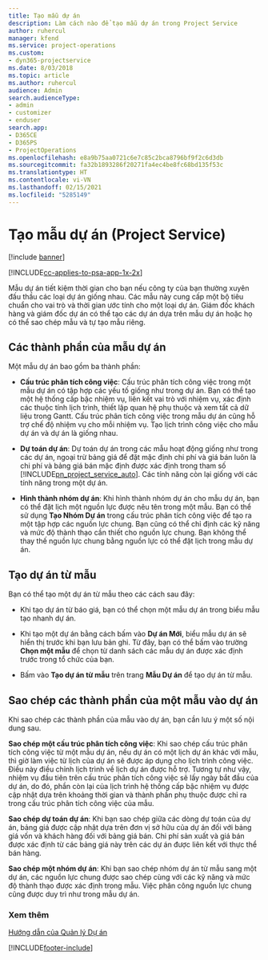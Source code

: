 ```yaml
---
title: Tạo mẫu dự án
description: Làm cách nào để tạo mẫu dự án trong Project Service
author: ruhercul
manager: kfend
ms.service: project-operations
ms.custom:
- dyn365-projectservice
ms.date: 8/03/2018
ms.topic: article
ms.author: ruhercul
audience: Admin
search.audienceType:
- admin
- customizer
- enduser
search.app:
- D365CE
- D365PS
- ProjectOperations
ms.openlocfilehash: e8a9b75aa0721c6e7c85c2bca8796bf9f2c6d3db
ms.sourcegitcommit: fa32b1893286f20271fa4ec4be8fc68bd135f53c
ms.translationtype: HT
ms.contentlocale: vi-VN
ms.lasthandoff: 02/15/2021
ms.locfileid: "5285149"
---
```

# <a name="create-a-project-template-project-service"></a>Tạo mẫu dự án (Project Service)

[!include [banner](../includes/psa-now-project-operations.md)]

[!INCLUDE[cc-applies-to-psa-app-1x-2x](../includes/cc-applies-to-psa-app-1x-2x.md)]

Mẫu dự án tiết kiệm thời gian cho bạn nếu công ty của bạn thường xuyên đấu thầu các loại dự án giống nhau. Các mẫu này cung cấp một bộ tiêu chuẩn cho vai trò và thời gian ước tính cho một loại dự án. Giám đốc khách hàng và giám đốc dự án có thể tạo các dự án dựa trên mẫu dự án hoặc họ có thể sao chép mẫu và tự tạo mẫu riêng.  
  
## <a name="components-of-project-template"></a>Các thành phần của mẫu dự án
 Một mẫu dự án bao gồm ba thành phần:  
  
- **Cấu trúc phân tích công việc**: Cấu trúc phân tích công việc trong một mẫu dự án có tập hợp các yếu tố giống như trong dự án. Bạn có thể tạo một hệ thống cấp bậc nhiệm vụ, liên kết vai trò với nhiệm vụ, xác định các thuộc tính lịch trình, thiết lập quan hệ phụ thuộc và xem tất cả dữ liệu trong Gantt. Cấu trúc phân tích công việc trong mẫu dự án cũng hỗ trợ chế độ nhiệm vụ cho mỗi nhiệm vụ. Tạo lịch trình công việc cho mẫu dự án và dự án là giống nhau.  
  
- **Dự toán dự án**: Dự toán dự án trong các mẫu hoạt động giống như trong các dự án, ngoại trừ bảng giá để đặt mặc định chi phí và giá bán luôn là chi phí và bảng giá bán mặc định được xác định trong tham số [!INCLUDE[pn_project_service_auto](../includes/pn-project-service-auto.md)]. Các tính năng còn lại giống với các tính năng trong một dự án.  
  
- **Hình thành nhóm dự án**: Khi hình thành nhóm dự án cho mẫu dự án, bạn có thể đặt lịch một nguồn lực được nêu tên trong một mẫu. Bạn có thể sử dụng **Tạo Nhóm Dự án** trong cấu trúc phân tích công việc để tạo ra một tập hợp các nguồn lực chung. Bạn cũng có thể chỉ định các kỹ năng và mức độ thành thạo cần thiết cho nguồn lực chung. Bạn không thể thay thế nguồn lực chung bằng nguồn lực có thể đặt lịch trong mẫu dự án.  
  
## <a name="create-a-project-from-a-template"></a>Tạo dự án từ mẫu  
 Bạn có thể tạo một dự án từ mẫu theo các cách sau đây:  
  
-   Khi tạo dự án từ báo giá, bạn có thể chọn một mẫu dự án trong biểu mẫu tạo nhanh dự án.  
  
-   Khi tạo một dự án bằng cách bấm vào **Dự án Mới**, biểu mẫu dự án sẽ hiển thị trước khi bạn lưu bản ghi. Từ đây, bạn có thể bấm vào trường **Chọn một mẫu** để chọn từ danh sách các mẫu dự án được xác định trước trong tổ chức của bạn.  
  
-   Bấm vào **Tạo dự án từ mẫu** trên trang **Mẫu Dự án** để tạo dự án từ mẫu.  
  
## <a name="copying-components-of-a-template-to-a-project"></a>Sao chép các thành phần của một mẫu vào dự án  
 Khi sao chép các thành phần của mẫu vào dự án, bạn cần lưu ý một số nội dung sau.  
  
 **Sao chép một cấu trúc phân tích công việc**: Khi sao chép cấu trúc phân tích công việc từ một mẫu dự án, nếu dự án có một lịch dự án khác với mẫu, thì giờ làm việc từ lịch của dự án sẽ được áp dụng cho lịch trình công việc. Điều này điều chỉnh lịch trình về lịch dự án được hỗ trợ. Tương tự như vậy, nhiệm vụ đầu tiên trên cấu trúc phân tích công việc sẽ lấy ngày bắt đầu của dự án, do đó, phần còn lại của lịch trình hệ thống cấp bậc nhiệm vụ được cập nhật dựa trên khoảng thời gian và thành phần phụ thuộc được chỉ ra trong cấu trúc phân tích công việc của mẫu.  
  
 **Sao chép dự toán dự án**: Khi bạn sao chép giữa các dòng dự toán của dự án, bảng giá được cập nhật dựa trên đơn vị sở hữu của dự án đối với bảng giá vốn và khách hàng đối với bảng giá bán. Chi phí sản xuất và giá bán được xác định từ các bảng giá này trên các dự án được liên kết với thực thể bán hàng.  
  
 **Sao chép một nhóm dự án**: Khi bạn sao chép nhóm dự án từ mẫu sang một dự án, các nguồn lực chung được sao chép cùng với các kỹ năng và mức độ thành thạo được xác định trong mẫu. Việc phân công nguồn lực chung cũng được duy trì như trong mẫu dự án.  
  
### <a name="see-also"></a>Xem thêm  
 [Hướng dẫn của Quản lý Dự án](../psa/project-manager-guide.md)


[!INCLUDE[footer-include](../includes/footer-banner.md)]